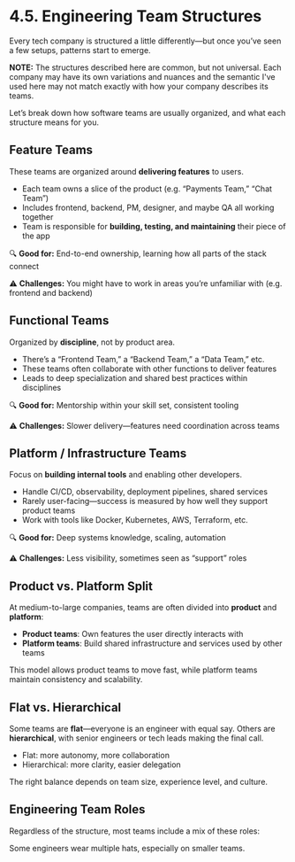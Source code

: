 # 4.5. Engineering Team Structures

Every tech company is structured a little differently—but once you’ve seen a few setups, patterns start to emerge.

**NOTE:** The structures described here are common, but not universal. Each company may have its own variations and nuances and the semantic I've used here may not match exactly with how your company describes its teams.

Let’s break down how software teams are usually organized, and what each structure means for you.

## Feature Teams

These teams are organized around **delivering features** to users.

- Each team owns a slice of the product (e.g. “Payments Team,” “Chat Team”)
- Includes frontend, backend, PM, designer, and maybe QA all working together
- Team is responsible for **building, testing, and maintaining** their piece of the app

🔍 **Good for:** End-to-end ownership, learning how all parts of the stack connect

⚠️ **Challenges:** You might have to work in areas you’re unfamiliar with (e.g. frontend and backend)

## Functional Teams

Organized by **discipline**, not by product area.

- There’s a “Frontend Team,” a “Backend Team,” a “Data Team,” etc.
- These teams often collaborate with other functions to deliver features
- Leads to deep specialization and shared best practices within disciplines

🔍 **Good for:** Mentorship within your skill set, consistent tooling

⚠️ **Challenges:** Slower delivery—features need coordination across teams

## Platform / Infrastructure Teams

Focus on **building internal tools** and enabling other developers.

- Handle CI/CD, observability, deployment pipelines, shared services
- Rarely user-facing—success is measured by how well they support product teams
- Work with tools like Docker, Kubernetes, AWS, Terraform, etc.

🔍 **Good for:** Deep systems knowledge, scaling, automation

⚠️ **Challenges:** Less visibility, sometimes seen as “support” roles

## Product vs. Platform Split

At medium-to-large companies, teams are often divided into **product** and **platform**:

- **Product teams**: Own features the user directly interacts with
- **Platform teams**: Build shared infrastructure and services used by other teams

This model allows product teams to move fast, while platform teams maintain consistency and scalability.

## Flat vs. Hierarchical

Some teams are **flat**—everyone is an engineer with equal say. Others are **hierarchical**, with senior engineers or tech leads making the final call.

- Flat: more autonomy, more collaboration
- Hierarchical: more clarity, easier delegation

The right balance depends on team size, experience level, and culture.

## Engineering Team Roles

Regardless of the structure, most teams include a mix of these roles:

<!-- | Role                    | Description                                               |
| ----------------------- | --------------------------------------------------------- |
| **Software Engineer**   | Writes code, reviews PRs, delivers features               |
| **Tech Lead**           | Guides technical decisions, unblocks teammates            |
| **Engineering Manager** | Manages people, team velocity, and career growth          |
| **Product Manager**     | Decides what to build and why                             |
| **Designer**            | Handles UX/UI and user research                           |
| **QA / Test Engineer**  | Ensures quality through testing, automation, and feedback |
| **DevOps / SRE**        | Maintains infrastructure, CI/CD, uptime                   | -->

Some engineers wear multiple hats, especially on smaller teams.
